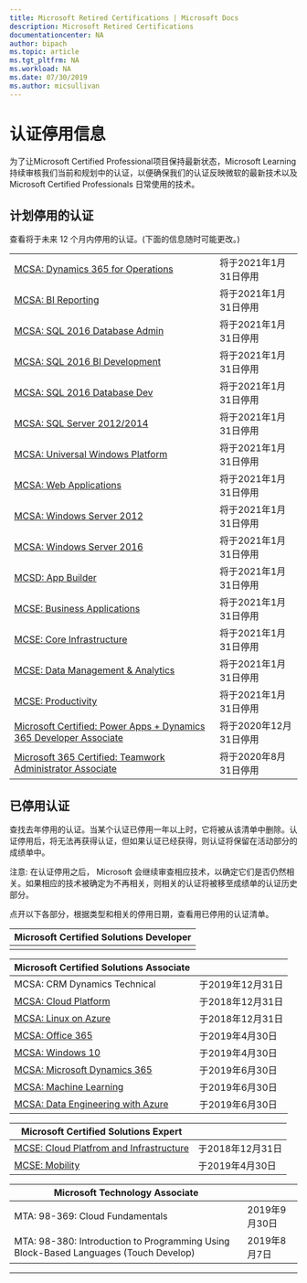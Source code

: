 ```yaml
---
title: Microsoft Retired Certifications | Microsoft Docs
description: Microsoft Retired Certifications
documentationcenter: NA
author: bipach
ms.topic: article
ms.tgt_pltfrm: NA
ms.workload: NA
ms.date: 07/30/2019
ms.author: micsullivan
---
```

# 认证停用信息

为了让Microsoft Certified Professional项目保持最新状态，Microsoft Learning持续审核我们当前和规划中的认证，以便确保我们的认证反映微软的最新技术以及 Microsoft Certified Professionals 日常使用的技术。

## 计划停用的认证

查看将于未来 12 个月内停用的认证。(下面的信息随时可能更改。)  

|                                             |                    |
| ---------------------------------------------------------------------------------- | ------------------ |
| [MCSA: Dynamics 365 for Operations](https://www.microsoft.com/learning/mcsa-microsoft-dynamics-365-for-operations.aspx) | 将于2021年1月31日停用 |
| [MCSA: BI Reporting](https://www.microsoft.com/learning/mcsa-bi-reporting.aspx) | 将于2021年1月31日停用 |
| [MCSA: SQL 2016 Database Admin](https://www.microsoft.com/learning/mcsa-sql2016-database-administration-certification.aspx) | 将于2021年1月31日停用 |
| [MCSA: SQL 2016 BI Development](https://www.microsoft.com/learning/mcsa-sql2016-business-intelligence-certification.aspx) | 将于2021年1月31日停用 |
| [MCSA: SQL 2016 Database Dev](https://www.microsoft.com/learning/mcsa-sql2016-database-development-certification.aspx) | 将于2021年1月31日停用 |
| [MCSA: SQL Server 2012/2014](https://www.microsoft.com/learning/mcsa-sql-certification.aspx) | 将于2021年1月31日停用 |
| [MCSA: Universal Windows Platform](https://www.microsoft.com/learning/mcsa-universal-windows-platform.aspx) | 将于2021年1月31日停用 |
| [MCSA: Web Applications](https://www.microsoft.com/learning/mcsa-web-applications-certification.aspx) | 将于2021年1月31日停用 |
| [MCSA: Windows Server 2012](https://www.microsoft.com/learning/mcsa-windows-server-certification.aspx) | 将于2021年1月31日停用 |
| [MCSA: Windows Server 2016](https://www.microsoft.com/learning/mcsa-windows-server-2016-certification.aspx) | 将于2021年1月31日停用 |
| [MCSD: App Builder](https://www.microsoft.com/learning/mcsd-app-builder-certification.aspx) | 将于2021年1月31日停用 |
| [MCSE: Business Applications](https://www.microsoft.com/learning/mcse-business-applications.aspx) | 将于2021年1月31日停用 |
| [MCSE: Core Infrastructure](https://www.microsoft.com/learning/mcse-core-infrastructure.aspx) | 将于2021年1月31日停用 |
| [MCSE: Data Management & Analytics](https://www.microsoft.com/learning/mcse-data-management-analytics.aspx) | 将于2021年1月31日停用 |
| [MCSE: Productivity](https://www.microsoft.com/learning/mcse-productivity-certification.aspx) | 将于2021年1月31日停用 |
| [Microsoft Certified: Power Apps + Dynamics 365 Developer Associate](/learn/certifications/power-apps-and-d365-developer-associate) | 将于2020年12月31日停用 |
| [Microsoft 365 Certified: Teamwork Administrator Associate](/learn/certifications/m365-teamwork-administrator) | 将于2020年8月31日停用 |

## 已停用认证

查找去年停用的认证。当某个认证已停用一年以上时，它将被从该清单中删除。认证停用后，将无法再获得认证，但如果认证已经获得，则认证将保留在活动部分的成绩单中。

注意: 在认证停用之后， Microsoft 会继续审查相应技术，以确定它们是否仍然相关。如果相应的技术被确定为不再相关，则相关的认证将被移至成绩单的认证历史部分。

点开以下各部分，根据类型和相关的停用日期，查看用已停用的认证清单。

| Microsoft Certified Solutions Developer                                            |
| ---------------------------------------------------------------------------------- |
|                                                                                    |

| Microsoft Certified Solutions Associate                                            |                    |
| ---------------------------------------------------------------------------------- | ------------------ |
| MCSA: CRM Dynamics Technical                                                                                                | 于2019年12月31日  |
| [MCSA: Cloud Platform](https://www.microsoft.com/learning/mcsa-cloud-platform-certification.aspx)                     | 于2018年12月31日  |
| [MCSA: Linux on Azure](https://www.microsoft.com/learning/mcsa-linux-azure-certification.aspx)                        | 于2018年12月31日  |
| [MCSA: Office 365](https://www.microsoft.com/learning/mcsa-office365-certification.aspx)                              | 于2019年4月30日    |
| [MCSA: Windows 10](https://www.microsoft.com/learning/mcsa-windows-10-certifications.aspx)                            | 于2019年4月30日     |
| [MCSA: Microsoft Dynamics 365](https://www.microsoft.com/learning/mcsa-microsoft-dynamics-365.aspx)                   | 于2019年6月30日      |
| [MCSA: Machine Learning](https://www.microsoft.com/learning/mcsa-machine-learning.aspx)                               | 于2019年6月30日      |
| [MCSA: Data Engineering with Azure](https://www.microsoft.com/learning/mcsa-data-engineering-with-azure.aspx)         | 于2019年6月30日      |

| Microsoft Certified Solutions Expert                                               |                    |
| ---------------------------------------------------------------------------------- | ------------------ |
| [MCSE: Cloud Platfrom and Infrastructure](https://www.microsoft.com/learning/mcse-cloud-platform-infrastructure.aspx) | 于2018年12月31日  |
| [MCSE: Mobility](https://www.microsoft.com/learning/mcse-mobility-certification.aspx)                                 | 于2019年4月30日     |

| Microsoft Technology Associate                                                     |                    |
| ---------------------------------------------------------------------------------- | ------------------ |
| MTA: 98-369: Cloud Fundamentals                                                                                              | 2019年9月30日 |
| MTA: 98-380: Introduction to Programming Using Block-Based Languages (Touch Develop)                                        | 2019年8月7日  |
___
